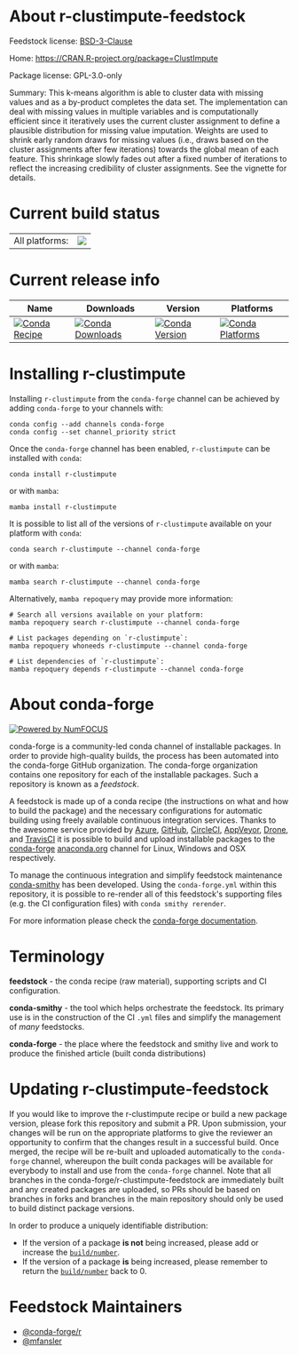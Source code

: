 About r-clustimpute-feedstock
=============================

Feedstock license: [BSD-3-Clause](https://github.com/conda-forge/r-clustimpute-feedstock/blob/main/LICENSE.txt)

Home: https://CRAN.R-project.org/package=ClustImpute

Package license: GPL-3.0-only

Summary: This k-means algorithm is able to cluster data with missing values and as a by-product completes the data set. The implementation can deal with missing values in multiple variables and is computationally efficient since it iteratively uses the current cluster assignment to define a plausible distribution for missing value imputation. Weights are used to shrink early random draws for missing values (i.e., draws based on the cluster assignments after few iterations) towards the global mean of each feature. This shrinkage slowly fades out after a fixed number of iterations to reflect the increasing credibility of cluster assignments. See the vignette for details.

Current build status
====================


<table><tr><td>All platforms:</td>
    <td>
      <a href="https://dev.azure.com/conda-forge/feedstock-builds/_build/latest?definitionId=11379&branchName=main">
        <img src="https://dev.azure.com/conda-forge/feedstock-builds/_apis/build/status/r-clustimpute-feedstock?branchName=main">
      </a>
    </td>
  </tr>
</table>

Current release info
====================

| Name | Downloads | Version | Platforms |
| --- | --- | --- | --- |
| [![Conda Recipe](https://img.shields.io/badge/recipe-r--clustimpute-green.svg)](https://anaconda.org/conda-forge/r-clustimpute) | [![Conda Downloads](https://img.shields.io/conda/dn/conda-forge/r-clustimpute.svg)](https://anaconda.org/conda-forge/r-clustimpute) | [![Conda Version](https://img.shields.io/conda/vn/conda-forge/r-clustimpute.svg)](https://anaconda.org/conda-forge/r-clustimpute) | [![Conda Platforms](https://img.shields.io/conda/pn/conda-forge/r-clustimpute.svg)](https://anaconda.org/conda-forge/r-clustimpute) |

Installing r-clustimpute
========================

Installing `r-clustimpute` from the `conda-forge` channel can be achieved by adding `conda-forge` to your channels with:

```
conda config --add channels conda-forge
conda config --set channel_priority strict
```

Once the `conda-forge` channel has been enabled, `r-clustimpute` can be installed with `conda`:

```
conda install r-clustimpute
```

or with `mamba`:

```
mamba install r-clustimpute
```

It is possible to list all of the versions of `r-clustimpute` available on your platform with `conda`:

```
conda search r-clustimpute --channel conda-forge
```

or with `mamba`:

```
mamba search r-clustimpute --channel conda-forge
```

Alternatively, `mamba repoquery` may provide more information:

```
# Search all versions available on your platform:
mamba repoquery search r-clustimpute --channel conda-forge

# List packages depending on `r-clustimpute`:
mamba repoquery whoneeds r-clustimpute --channel conda-forge

# List dependencies of `r-clustimpute`:
mamba repoquery depends r-clustimpute --channel conda-forge
```


About conda-forge
=================

[![Powered by
NumFOCUS](https://img.shields.io/badge/powered%20by-NumFOCUS-orange.svg?style=flat&colorA=E1523D&colorB=007D8A)](https://numfocus.org)

conda-forge is a community-led conda channel of installable packages.
In order to provide high-quality builds, the process has been automated into the
conda-forge GitHub organization. The conda-forge organization contains one repository
for each of the installable packages. Such a repository is known as a *feedstock*.

A feedstock is made up of a conda recipe (the instructions on what and how to build
the package) and the necessary configurations for automatic building using freely
available continuous integration services. Thanks to the awesome service provided by
[Azure](https://azure.microsoft.com/en-us/services/devops/), [GitHub](https://github.com/),
[CircleCI](https://circleci.com/), [AppVeyor](https://www.appveyor.com/),
[Drone](https://cloud.drone.io/welcome), and [TravisCI](https://travis-ci.com/)
it is possible to build and upload installable packages to the
[conda-forge](https://anaconda.org/conda-forge) [anaconda.org](https://anaconda.org/)
channel for Linux, Windows and OSX respectively.

To manage the continuous integration and simplify feedstock maintenance
[conda-smithy](https://github.com/conda-forge/conda-smithy) has been developed.
Using the ``conda-forge.yml`` within this repository, it is possible to re-render all of
this feedstock's supporting files (e.g. the CI configuration files) with ``conda smithy rerender``.

For more information please check the [conda-forge documentation](https://conda-forge.org/docs/).

Terminology
===========

**feedstock** - the conda recipe (raw material), supporting scripts and CI configuration.

**conda-smithy** - the tool which helps orchestrate the feedstock.
                   Its primary use is in the construction of the CI ``.yml`` files
                   and simplify the management of *many* feedstocks.

**conda-forge** - the place where the feedstock and smithy live and work to
                  produce the finished article (built conda distributions)


Updating r-clustimpute-feedstock
================================

If you would like to improve the r-clustimpute recipe or build a new
package version, please fork this repository and submit a PR. Upon submission,
your changes will be run on the appropriate platforms to give the reviewer an
opportunity to confirm that the changes result in a successful build. Once
merged, the recipe will be re-built and uploaded automatically to the
`conda-forge` channel, whereupon the built conda packages will be available for
everybody to install and use from the `conda-forge` channel.
Note that all branches in the conda-forge/r-clustimpute-feedstock are
immediately built and any created packages are uploaded, so PRs should be based
on branches in forks and branches in the main repository should only be used to
build distinct package versions.

In order to produce a uniquely identifiable distribution:
 * If the version of a package **is not** being increased, please add or increase
   the [``build/number``](https://docs.conda.io/projects/conda-build/en/latest/resources/define-metadata.html#build-number-and-string).
 * If the version of a package **is** being increased, please remember to return
   the [``build/number``](https://docs.conda.io/projects/conda-build/en/latest/resources/define-metadata.html#build-number-and-string)
   back to 0.

Feedstock Maintainers
=====================

* [@conda-forge/r](https://github.com/orgs/conda-forge/teams/r/)
* [@mfansler](https://github.com/mfansler/)

